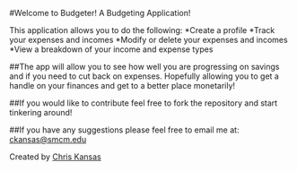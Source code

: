 #Welcome to Budgeter! A Budgeting Application!

This application allows you to do the following:
*Create a profile 
*Track your expenses and incomes
*Modify or delete your expenses and incomes
*View a breakdown of your income and expense types

##The app will allow you to see how well you are progressing on savings and if you need to cut back on expenses. Hopefully allowing you to get a handle on your finances and get to a better place monetarily!

##If you would like to contribute feel free to fork the repository and start tinkering around!

##If you have any suggestions please feel free to email me at: ckansas@smcm.edu

Created by [Chris Kansas](http://www.github.com/ColoradoChris)